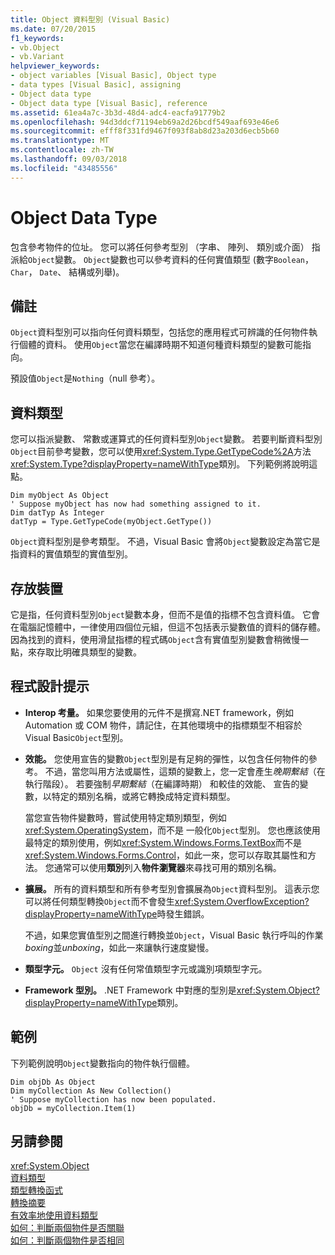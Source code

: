 ```yaml
---
title: Object 資料型別 (Visual Basic)
ms.date: 07/20/2015
f1_keywords:
- vb.Object
- vb.Variant
helpviewer_keywords:
- object variables [Visual Basic], Object type
- data types [Visual Basic], assigning
- Object data type
- Object data type [Visual Basic], reference
ms.assetid: 61ea4a7c-3b3d-48d4-adc4-eacfa91779b2
ms.openlocfilehash: 94d3ddcf71194eb69a2d26bcdf549aaf693e46e6
ms.sourcegitcommit: efff8f331fd9467f093f8ab8d23a203d6ecb5b60
ms.translationtype: MT
ms.contentlocale: zh-TW
ms.lasthandoff: 09/03/2018
ms.locfileid: "43485556"
---
```

# <a name="object-data-type"></a>Object Data Type
包含參考物件的位址。 您可以將任何參考型別 （字串、 陣列、 類別或介面） 指派給`Object`變數。 `Object`變數也可以參考資料的任何實值類型 (數字`Boolean`， `Char`， `Date`、 結構或列舉)。  
  
## <a name="remarks"></a>備註  
 `Object`資料型別可以指向任何資料類型，包括您的應用程式可辨識的任何物件執行個體的資料。 使用`Object`當您在編譯時期不知道何種資料類型的變數可能指向。  
  
 預設值`Object`是`Nothing`（null 參考）。  
  
## <a name="data-types"></a>資料類型  
 您可以指派變數、 常數或運算式的任何資料型別`Object`變數。 若要判斷資料型別`Object`目前參考變數，您可以使用<xref:System.Type.GetTypeCode%2A>方法<xref:System.Type?displayProperty=nameWithType>類別。 下列範例將說明這點。  
  
```  
Dim myObject As Object  
' Suppose myObject has now had something assigned to it.  
Dim datTyp As Integer  
datTyp = Type.GetTypeCode(myObject.GetType())  
```  
  
 `Object`資料型別是參考類型。 不過，Visual Basic 會將`Object`變數設定為當它是指資料的實值類型的實值型別。  
  
## <a name="storage"></a>存放裝置  
 它是指，任何資料型別`Object`變數本身，但而不是值的指標不包含資料值。 它會在電腦記憶體中，一律使用四個位元組，但這不包括表示變數值的資料的儲存體。 因為找到的資料，使用滑鼠指標的程式碼`Object`含有實值型別變數會稍微慢一點，來存取比明確具類型的變數。  
  
## <a name="programming-tips"></a>程式設計提示  
  
-   **Interop 考量。** 如果您要使用的元件不是撰寫.NET framework，例如 Automation 或 COM 物件，請記住，在其他環境中的指標類型不相容於 Visual Basic`Object`型別。  
  
-   **效能。** 您使用宣告的變數`Object`型別是有足夠的彈性，以包含任何物件的參考。 不過，當您叫用方法或屬性，這類的變數上，您一定會產生*晚期繫結*（在執行階段）。 若要強制*早期繫結*（在編譯時期） 和較佳的效能、 宣告的變數，以特定的類別名稱，或將它轉換成特定資料類型。  
  
     當您宣告物件變數時，嘗試使用特定類別類型，例如<xref:System.OperatingSystem>，而不是 一般化`Object`型別。 您也應該使用最特定的類別使用，例如<xref:System.Windows.Forms.TextBox>而不是<xref:System.Windows.Forms.Control>，如此一來，您可以存取其屬性和方法。 您通常可以使用**類別**列入**物件瀏覽器**來尋找可用的類別名稱。  
  
-   **擴展。** 所有的資料類型和所有參考型別會擴展為`Object`資料型別。 這表示您可以將任何類型轉換`Object`而不會發生<xref:System.OverflowException?displayProperty=nameWithType>時發生錯誤。  
  
     不過，如果您實值型別之間進行轉換並`Object`，Visual Basic 執行呼叫的作業*boxing*並*unboxing*，如此一來讓執行速度變慢。  
  
-   **類型字元。** `Object` 沒有任何常值類型字元或識別項類型字元。  
  
-   **Framework 型別。** .NET Framework 中對應的型別是<xref:System.Object?displayProperty=nameWithType>類別。  
  
## <a name="example"></a>範例  
 下列範例說明`Object`變數指向的物件執行個體。  
  
```  
Dim objDb As Object  
Dim myCollection As New Collection()  
' Suppose myCollection has now been populated.  
objDb = myCollection.Item(1)  
```  
  
## <a name="see-also"></a>另請參閱  
 <xref:System.Object>  
 [資料類型](../../../visual-basic/language-reference/data-types/index.md)  
 [類型轉換函式](../../../visual-basic/language-reference/functions/type-conversion-functions.md)  
 [轉換摘要](../../../visual-basic/language-reference/keywords/conversion-summary.md)  
 [有效率地使用資料類型](../../../visual-basic/programming-guide/language-features/data-types/efficient-use-of-data-types.md)  
 [如何：判斷兩個物件是否關聯](../../../visual-basic/programming-guide/language-features/variables/how-to-determine-whether-two-objects-are-related.md)  
 [如何：判斷兩個物件是否相同](../../../visual-basic/programming-guide/language-features/variables/how-to-determine-whether-two-objects-are-identical.md)
